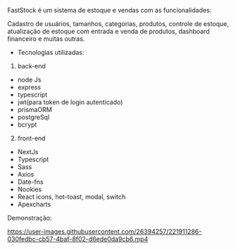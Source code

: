 FastStock é um sistema de estoque e vendas com as funcionalidades: 

  Cadastro de usuários, tamanhos, categorias, produtos, controle de estoque, 
  atualização de estoque com entrada e venda de produtos, dashboard financeiro e muitas outras.

- Tecnologias utilizadas:

1. back-end
- node Js
- express
- typescript
- jwt(para token de login autenticado)
- prismaORM
- postgreSql
- bcrypt

2. front-end
- NextJs
- Typescript
- Sass
- Axios
- Date-fns
- Nookies
- React icons, hot-toast, modal, switch
- Apexcharts

Demonstração:


https://user-images.githubusercontent.com/26394257/221911286-030fedbc-cb57-4baf-8f02-d6ede0da9cb6.mp4


